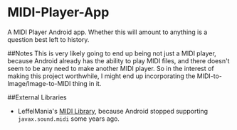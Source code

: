 # MIDI-Player-App
A MIDI Player Android app. Whether this will amount to anything is a question best left to history.

##Notes
This is very likely going to end up being not just a MIDI player, because Android already has the ability to play MIDI files, and there doesn't seem to be any need to make another MIDI player. So in the interest of making this project worthwhile, I might end up incorporating the MIDI-to-Image/Image-to-MIDI thing in it.

##External Libraries
* LeffelMania's [MIDI Library](https://github.com/LeffelMania/android-midi-lib), because Android stopped supporting ```javax.sound.midi``` some years ago.
